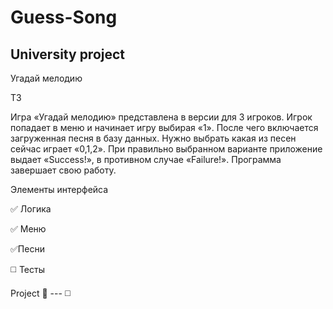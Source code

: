 # Guess-Song
University project
-
Угадай мелодию 

ТЗ

Игра «Угадай мелодию» представлена в версии для 3 игроков. Игрок попадает в меню и начинает игру выбирая «1». После чего включается загруженная песня в базу данных. Нужно выбрать какая из песен сейчас играет «0,1,2». При правильно выбранном варианте приложение выдает «Success!», в противном случае «Failure!». Программа завершает свою работу.

Элементы интерфейса

 :white_check_mark: Логика

 :white_check_mark: Меню

 :white_check_mark:Песни

:white_medium_square: Тесты


Project :musical_note: ---
:white_medium_square:

